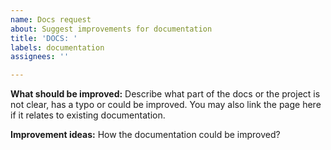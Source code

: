 ```yaml
---
name: Docs request
about: Suggest improvements for documentation
title: 'DOCS: '
labels: documentation
assignees: ''

---
```


**What should be improved:**
Describe what part of the docs or the project is not clear, has a typo or could be improved. You may also link the page here if it relates to existing documentation.

**Improvement ideas:**
How the documentation could be improved?
